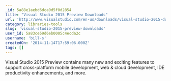 ```yaml
---
_id: 5a88e1aebd6dca0d5f0d2854
title: "Visual Studio 2015 Preview Downloads"
url: 'http://www.visualstudio.com/en-us/downloads/visual-studio-2015-downloads-vs'
category: libraries-tools
slug: 'visual-studio-2015-preview-downloads'
user_id: 5a83ce59d6eb0005c4ecda2c
username: 'bill-s'
createdOn: '2014-11-14T17:59:06.000Z'
tags: []
---
```


Visual Studio 2015 Preview contains many new and exciting features to support cross-platform mobile development, web & cloud development, IDE productivity enhancements, and more.

